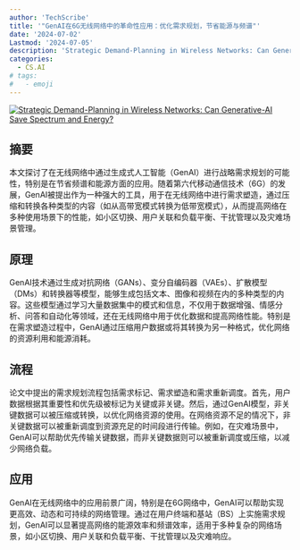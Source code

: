 ```yaml
---
author: 'TechScribe'
title: '"GenAI在6G无线网络中的革命性应用：优化需求规划，节省能源与频谱"'
date: '2024-07-02'
Lastmod: '2024-07-05'
description: 'Strategic Demand-Planning in Wireless Networks: Can Generative-AI Save Spectrum and Energy?'
categories:
  - CS.AI
# tags:
#   - emoji
---
```


[![Strategic Demand-Planning in Wireless Networks: Can Generative-AI Save Spectrum and Energy?](https://arxiv-research-1301205113.cos.ap-guangzhou.myqcloud.com/images/2407.02292v1.pdf_0.jpg)](https://arxiv.org/abs/2407.02292v1)

## 摘要

本文探讨了在无线网络中通过生成式人工智能（GenAI）进行战略需求规划的可能性，特别是在节省频谱和能源方面的应用。随着第六代移动通信技术（6G）的发展，GenAI被提出作为一种强大的工具，用于在无线网络中进行需求塑造，通过压缩和转换各种类型的内容（如从高带宽模式转换为低带宽模式），从而提高网络在多种使用场景下的性能，如小区切换、用户关联和负载平衡、干扰管理以及灾难场景管理。<!--more-->

## 原理

GenAI技术通过生成对抗网络（GANs）、变分自编码器（VAEs）、扩散模型（DMs）和转换器等模型，能够生成包括文本、图像和视频在内的多种类型的内容。这些模型通过学习大量数据集中的模式和信息，不仅用于数据增强、情感分析、问答和自动化等领域，还在无线网络中用于优化数据和提高网络性能。特别是在需求塑造过程中，GenAI通过压缩用户数据或将其转换为另一种格式，优化网络的资源利用和能源消耗。

## 流程

论文中提出的需求规划流程包括需求标记、需求塑造和需求重新调度。首先，用户数据根据其重要性和优先级被标记为关键或非关键。然后，通过GenAI模型，非关键数据可以被压缩或转换，以优化网络资源的使用。在网络资源不足的情况下，非关键数据可以被重新调度到资源充足的时间段进行传输。例如，在灾难场景中，GenAI可以帮助优先传输关键数据，而非关键数据则可以被重新调度或压缩，以减少网络负载。

## 应用

GenAI在无线网络中的应用前景广阔，特别是在6G网络中，GenAI可以帮助实现更高效、动态和可持续的网络管理。通过在用户终端和基站（BS）上实施需求规划，GenAI可以显著提高网络的能源效率和频谱效率，适用于多种复杂的网络场景，如小区切换、用户关联和负载平衡、干扰管理以及灾难响应。